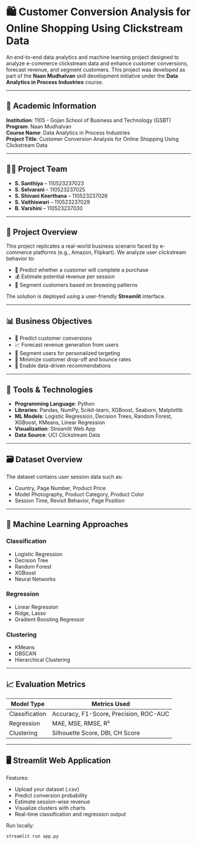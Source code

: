 # 🛍️ Customer Conversion Analysis for Online Shopping Using Clickstream Data

An end-to-end data analytics and machine learning project designed to analyze e-commerce clickstream data and enhance customer conversions, forecast revenue, and segment customers. This project was developed as part of the **Naan Mudhalvan** skill development initiative under the **Data Analytics in Process Industries** course.

---

## 🏫 Academic Information

**Institution**: 1105 - Gojan School of Business and Technology (GSBT)  
**Program**: Naan Mudhalvan  
**Course Name**: Data Analytics in Process Industries  
**Project Title**: Customer Conversion Analysis for Online Shopping Using Clickstream Data

---

## 👨‍🎓 Project Team

- **S. Santhiya** – 110523237023  
- **S. Selvarani** – 110523237025  
- **S. Shivani Keerthana** – 110523237026  
- **S. Vaithiswari** – 110523237029  
- **B. Varshini** – 110523237030

---

## 🚀 Project Overview

This project replicates a real-world business scenario faced by e-commerce platforms (e.g., Amazon, Flipkart). We analyze user clickstream behavior to:

- 🧠 Predict whether a customer will complete a purchase  
- 💰 Estimate potential revenue per session  
- 👥 Segment customers based on browsing patterns  

The solution is deployed using a user-friendly **Streamlit** interface.

---

## 📊 Business Objectives

- 🎯 Predict customer conversions  
- 📈 Forecast revenue generation from users  
- 👥 Segment users for personalized targeting  
- 🛒 Minimize customer drop-off and bounce rates  
- 🤖 Enable data-driven recommendations  

---

## 🧰 Tools & Technologies

- **Programming Language**: Python  
- **Libraries**: Pandas, NumPy, Scikit-learn, XGBoost, Seaborn, Matplotlib  
- **ML Models**: Logistic Regression, Decision Trees, Random Forest, XGBoost, KMeans, Linear Regression  
- **Visualization**: Streamlit Web App  
- **Data Source**: UCI Clickstream Data  

---

## 🗃️ Dataset Overview

The dataset contains user session data such as:

- Country, Page Number, Product Price  
- Model Photography, Product Category, Product Color  
- Session Time, Revisit Behavior, Page Position  

---

## 🧠 Machine Learning Approaches

### Classification
- Logistic Regression  
- Decision Tree  
- Random Forest  
- XGBoost  
- Neural Networks

### Regression
- Linear Regression  
- Ridge, Lasso  
- Gradient Boosting Regressor

### Clustering
- KMeans  
- DBSCAN  
- Hierarchical Clustering

---

## 📈 Evaluation Metrics

| Model Type     | Metrics Used                          |
|----------------|----------------------------------------|
| Classification | Accuracy, F1-Score, Precision, ROC-AUC |
| Regression     | MAE, MSE, RMSE, R²                     |
| Clustering     | Silhouette Score, DBI, CH Score        |

---

## 🖥️ Streamlit Web Application

Features:
- Upload your dataset (.csv)  
- Predict conversion probability  
- Estimate session-wise revenue  
- Visualize clusters with charts  
- Real-time classification and regression output  

Run locally:
```bash
streamlit run app.py

